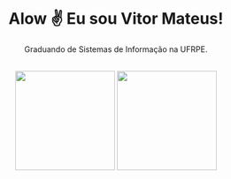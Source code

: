 <h1 align="center">Alow ✌ Eu sou Vitor Mateus!</h1>

<p align="center">Graduando de Sistemas de Informação na UFRPE.</p>

<br>

<div align="center">
  <img height="180em" src="https://github-readme-stats.vercel.app/api?username=vitormate&hide=prs,contribs&show_icons=true&theme=github_dark" />
  <img height="180em" src="https://github-readme-stats.vercel.app/api/top-langs/?username=vitormate&theme=github_dark&layout=compact"/>
</div>

